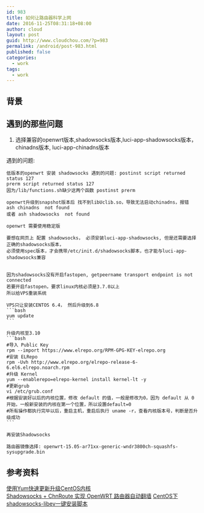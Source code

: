 ```yaml
---
id: 983
title: 如何让路由器科学上网
date: 2016-11-25T08:31:18+08:00
author: cloud
layout: post
guid: http://www.cloudchou.com/?p=983
permalink: /android/post-983.html
published: false
categories:
  - work
tags:
  - work
---
```



## 背景


## 遇到的那些问题

1.  选择兼容的openwrt版本,shadowsocks版本,luci-app-shadowsocks版本，chinadns版本, luci-app-chinadns版本

遇到的问题:
    
    低版本的openwrt 安装 shadowsocks 遇到的问题: postinst script returned status 127 
    prerm script returned status 127 
    因为/lib/functions.sh缺少这两个函数 postinst prerm

    openwrt升级到snapshot版本后 找不到libUclib.so，导致无法启动chinadns，报错 ash chinadns  not found
    或者 ash shadowsocks  not found

    openwrt 需要使用稳定版

    要想在网页上 配置 shadowsocks， 必须安装luci-app-shadowsocks, 但是还需要选择正确的shadowsocks版本，
    必须使用spec版本，才会携带/etc/init.d/shadowsocks脚本，也才能与luci-app-shadowsocks兼容 


    因为shadowsocks没有开启fastopen, getpeername transport endpoint is not connected
    若要开启fastopen，要求linux内核必须是3.7.0以上
    所以给VPS重装系统

    VPS只让安装CENTOS 6.4， 然后升级到6.8
    ```bash
    yum update
    ```
    
    升级内核至3.10
    ```bash
    #导入 Public Key
    rpm --import https://www.elrepo.org/RPM-GPG-KEY-elrepo.org
    #安装 ELRepo
    rpm -Uvh http://www.elrepo.org/elrepo-release-6-6.el6.elrepo.noarch.rpm
    #升级 Kernel
    yum --enablerepo=elrepo-kernel install kernel-lt -y
    #更新grub
    vi /etc/grub.conf
    #根据安装好以后的内核位置，修改 default 的值，一般是修改为0，因为 default 从 0 开始，一般新安装的内核在第一个位置，所以设置default=0
    #所有操作都执行完毕以后，重启主机，重启后执行 uname -r，查看内核版本号，判断是否升级成功
    ```

    再安装Shadowsocks

    路由器镜像选择: openwrt-15.05-ar71xx-generic-wndr3800ch-squashfs-sysupgrade.bin



## 参考资料

[使用Yum快速更新升级CentOS内核](https://www.sjy.im/toss/use-yum-update-centos-kernel-quickly.html)    
[Shadowsocks + ChnRoute 实现 OpenWRT 路由器自动翻墙](https://cokebar.info/archives/664)
[CentOS下shadowsocks-libev一键安装脚本](https://teddysun.com/357.html)